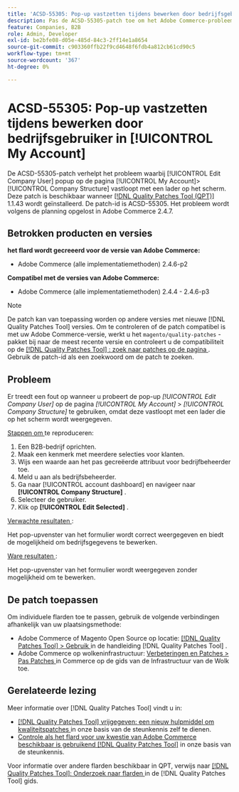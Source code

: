 ```yaml
---
title: 'ACSD-55305: Pop-up vastzetten tijdens bewerken door bedrijfsgebruiker in [!UICONTROL My Account]'
description: Pas de ACSD-55305-patch toe om het Adobe Commerce-probleem op te lossen waarbij [!UICONTROL Edit Company User] popup op de pagina [!UICONTROL My Account] &gt; [!UICONTROL Company Structure] vastloopt met een lader op het scherm.
feature: Companies, B2B
role: Admin, Developer
exl-id: be2bfe08-d05e-485d-84c3-2ff14e1a8654
source-git-commit: c903360ffb22f9cd4648f6fdb4a812cb61cd90c5
workflow-type: tm+mt
source-wordcount: '367'
ht-degree: 0%

---
```


# ACSD-55305: Pop-up vastzetten tijdens bewerken door bedrijfsgebruiker in [!UICONTROL My Account]

De ACSD-55305-patch verhelpt het probleem waarbij [!UICONTROL Edit Company User] popup op de pagina [!UICONTROL My Account]> [!UICONTROL Company Structure] vastloopt met een lader op het scherm. Deze patch is beschikbaar wanneer [[!DNL Quality Patches Tool (QPT)]](/help/announcements/adobe-commerce-announcements/magento-quality-patches-released-new-tool-to-self-serve-quality-patches.md) 1.1.43 wordt geïnstalleerd. De patch-id is ACSD-55305. Het probleem wordt volgens de planning opgelost in Adobe Commerce 2.4.7.

## Betrokken producten en versies

**het flard wordt gecreeerd voor de versie van Adobe Commerce:**

* Adobe Commerce (alle implementatiemethoden) 2.4.6-p2

**Compatibel met de versies van Adobe Commerce:**

* Adobe Commerce (alle implementatiemethoden) 2.4.4 - 2.4.6-p3

>[!NOTE]
>
>De patch kan van toepassing worden op andere versies met nieuwe [!DNL Quality Patches Tool] versies. Om te controleren of de patch compatibel is met uw Adobe Commerce-versie, werkt u het `magento/quality-patches` -pakket bij naar de meest recente versie en controleert u de compatibiliteit op de [[!DNL Quality Patches Tool] : zoek naar patches op de pagina ](https://experienceleague.adobe.com/tools/commerce-quality-patches/index.html?lang=nl-NL) . Gebruik de patch-id als een zoekwoord om de patch te zoeken.

## Probleem

Er treedt een fout op wanneer u probeert de pop-up *[!UICONTROL Edit Company User]* op de pagina *[!UICONTROL My Account]* > *[!UICONTROL Company Structure]* te gebruiken, omdat deze vastloopt met een lader die op het scherm wordt weergegeven.

<u> Stappen om </u> te reproduceren:

1. Een B2B-bedrijf oprichten.
1. Maak een kenmerk met meerdere selecties voor klanten.
1. Wijs een waarde aan het pas gecreëerde attribuut voor bedrijfbeheerder toe.
1. Meld u aan als bedrijfsbeheerder.
1. Ga naar [!UICONTROL account dashboard] en navigeer naar **[!UICONTROL Company Structure]** .
1. Selecteer de gebruiker.
1. Klik op **[!UICONTROL Edit Selected]** .

<u> Verwachte resultaten </u>:

Het pop-upvenster van het formulier wordt correct weergegeven en biedt de mogelijkheid om bedrijfsgegevens te bewerken.

<u> Ware resultaten </u>:

Het pop-upvenster van het formulier wordt weergegeven zonder mogelijkheid om te bewerken.

## De patch toepassen

Om individuele flarden toe te passen, gebruik de volgende verbindingen afhankelijk van uw plaatsingsmethode:

* Adobe Commerce of Magento Open Source op locatie: [[!DNL Quality Patches Tool]  > Gebruik ](https://experienceleague.adobe.com/docs/commerce-operations/tools/quality-patches-tool/usage.html?lang=nl-NL) in de handleiding [!DNL Quality Patches Tool] .
* Adobe Commerce op wolkeninfrastructuur: [ Verbeteringen en Patches > Pas Patches ](https://experienceleague.adobe.com/docs/commerce-cloud-service/user-guide/develop/upgrade/apply-patches.html?lang=nl-NL) in Commerce op de gids van de Infrastructuur van de Wolk toe.

## Gerelateerde lezing

Meer informatie over [!DNL Quality Patches Tool] vindt u in:

* [[!DNL Quality Patches Tool]  vrijgegeven: een nieuw hulpmiddel om kwaliteitspatches ](/help/announcements/adobe-commerce-announcements/magento-quality-patches-released-new-tool-to-self-serve-quality-patches.md) in onze basis van de steunkennis zelf te dienen.
* [ Controle als het flard voor uw kwestie van Adobe Commerce beschikbaar is gebruikend  [!DNL Quality Patches Tool]](/help/support-tools/patches-available-in-qpt-tool/check-patch-for-magento-issue-with-magento-quality-patches.md) in onze basis van de steunkennis.

Voor informatie over andere flarden beschikbaar in QPT, verwijs naar [[!DNL Quality Patches Tool]: Onderzoek naar flarden ](https://experienceleague.adobe.com/tools/commerce-quality-patches/index.html?lang=nl-NL) in de [!DNL Quality Patches Tool] gids.
